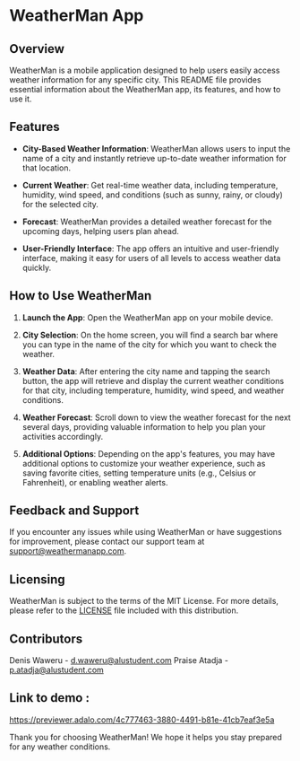 # WeatherMan App 

## Overview

WeatherMan is a mobile application designed to help users easily access weather information for any specific city. This README file provides essential information about the WeatherMan app, its features, and how to use it.

## Features

- **City-Based Weather Information**: WeatherMan allows users to input the name of a city and instantly retrieve up-to-date weather information for that location.

- **Current Weather**: Get real-time weather data, including temperature, humidity, wind speed, and conditions (such as sunny, rainy, or cloudy) for the selected city.

- **Forecast**: WeatherMan provides a detailed weather forecast for the upcoming days, helping users plan ahead.

- **User-Friendly Interface**: The app offers an intuitive and user-friendly interface, making it easy for users of all levels to access weather data quickly.

## How to Use WeatherMan

1. **Launch the App**: Open the WeatherMan app on your mobile device.

2. **City Selection**: On the home screen, you will find a search bar where you can type in the name of the city for which you want to check the weather.

3. **Weather Data**: After entering the city name and tapping the search button, the app will retrieve and display the current weather conditions for that city, including temperature, humidity, wind speed, and weather conditions.

4. **Weather Forecast**: Scroll down to view the weather forecast for the next several days, providing valuable information to help you plan your activities accordingly.

5. **Additional Options**: Depending on the app's features, you may have additional options to customize your weather experience, such as saving favorite cities, setting temperature units (e.g., Celsius or Fahrenheit), or enabling weather alerts.

## Feedback and Support

If you encounter any issues while using WeatherMan or have suggestions for improvement, please contact our support team at [support@weathermanapp.com](mailto:support@weathermanapp.com).

## Licensing

WeatherMan is subject to the terms of the MIT License. For more details, please refer to the [LICENSE](LICENSE) file included with this distribution.

## Contributors
Denis Waweru - d.waweru@alustudent.com
Praise Atadja - p.atadja@alustudent.com

## Link to demo :
https://previewer.adalo.com/4c777463-3880-4491-b81e-41cb7eaf3e5a

Thank you for choosing WeatherMan! We hope it helps you stay prepared for any weather conditions.
